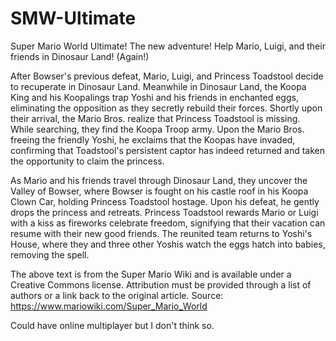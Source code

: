 <!-- Alright, Cally, what was the description beforehand?-->
# SMW-Ultimate
Super Mario World Ultimate! The new adventure! Help Mario, Luigi, and their friends in Dinosaur Land! (Again!)

After Bowser's previous defeat, Mario, Luigi, and Princess Toadstool decide to recuperate in Dinosaur Land. Meanwhile in Dinosaur Land, the Koopa King and his Koopalings trap Yoshi and his friends in enchanted eggs, eliminating the opposition as they secretly rebuild their forces. Shortly upon their arrival, the Mario Bros. realize that Princess Toadstool is missing. While searching, they find the Koopa Troop army. Upon the Mario Bros. freeing the friendly Yoshi, he exclaims that the Koopas have invaded, confirming that Toadstool's persistent captor has indeed returned and taken the opportunity to claim the princess.

As Mario and his friends travel through Dinosaur Land, they uncover the Valley of Bowser, where Bowser is fought on his castle roof in his Koopa Clown Car, holding Princess Toadstool hostage. Upon his defeat, he gently drops the princess and retreats. Princess Toadstool rewards Mario or Luigi with a kiss as fireworks celebrate freedom, signifying that their vacation can resume with their new good friends. The reunited team returns to Yoshi's House, where they and three other Yoshis watch the eggs hatch into babies, removing the spell.

The above text is from the Super Mario Wiki and is available under a Creative Commons license. Attribution must be provided through a list of authors or a link back to the original article. Source: https://www.mariowiki.com/Super_Mario_World

Could have online multiplayer but I don't think so.
